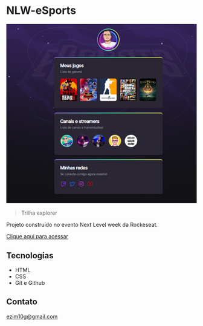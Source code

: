 # NLW-eSports 

![preview](./.github/PREVIEW.PNG)

> Trilha explorer

Projeto construído no evento Next Level week da Rockeseat.

[Clique aqui para acessar](https://ezim10g.github.io/NLW-eSports)

## Tecnologias

- HTML
- CSS
- Git e Github

## Contato

ezim10g@gmail.com

